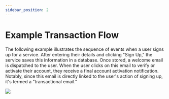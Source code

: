```yaml
---
sidebar_position: 2
---
```


# Example Transaction Flow

The following example illustrates the sequence of events when a user signs up for a service. After entering their details and clicking "Sign Up," the service saves this information in a database. Once stored, a welcome email is dispatched to the user. When the user clicks on this email to verify or activate their account, they receive a final account activation notification. Notably, since this email is directly linked to the user's action of signing up, it's termed a "transactional email."

<div className="text--center">
    <img src="/img/transactional-flow1.png" />
</div>
